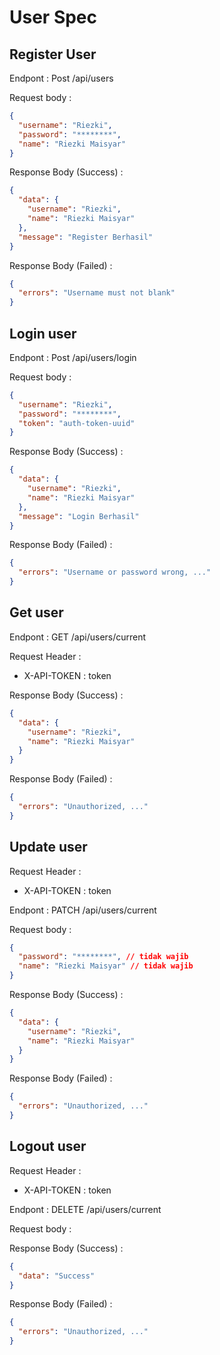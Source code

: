 # User Spec

## Register User

Endpont : Post /api/users

Request body :

```json
{
  "username": "Riezki",
  "password": "********",
  "name": "Riezki Maisyar"
}
```

Response Body (Success) :

```json
{
  "data": {
    "username": "Riezki",
    "name": "Riezki Maisyar"
  },
  "message": "Register Berhasil"
}
```

Response Body (Failed) :

```json
{
  "errors": "Username must not blank"
}
```

## Login user


Endpont : Post /api/users/login

Request body :

```json
{
  "username": "Riezki",
  "password": "********",
  "token": "auth-token-uuid"
}
```

Response Body (Success) :

```json
{
  "data": {
    "username": "Riezki",
    "name": "Riezki Maisyar"
  },
  "message": "Login Berhasil"
}
```

Response Body (Failed) :

```json
{
  "errors": "Username or password wrong, ..."
}
```

## Get user


Endpont : GET /api/users/current

Request Header :

- X-API-TOKEN : token

Response Body (Success) :

```json
{
  "data": {
    "username": "Riezki",
    "name": "Riezki Maisyar"
  }
}
```

Response Body (Failed) :

```json
{
  "errors": "Unauthorized, ..."
}
```

## Update user

Request Header :

- X-API-TOKEN : token

Endpont : PATCH /api/users/current

Request body :

```json
{
  "password": "********", // tidak wajib
  "name": "Riezki Maisyar" // tidak wajib
}
```

Response Body (Success) :

```json
{
  "data": {
    "username": "Riezki", 
    "name": "Riezki Maisyar"
  }
}
```

Response Body (Failed) :

```json
{
  "errors": "Unauthorized, ..."
}
```

## Logout user

Request Header :

- X-API-TOKEN : token

Endpont : DELETE /api/users/current

Request body :

Response Body (Success) :

```json
{
  "data": "Success"
}
```

Response Body (Failed) :

```json
{
  "errors": "Unauthorized, ..."
}
```
